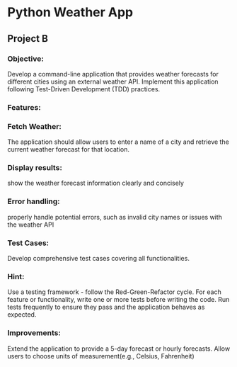 # Python Weather App
## Project B
### Objective:
Develop a command-line application that provides weather forecasts for different cities using an external weather API. Implement this application following Test-Driven Development (TDD) practices.

### Features:

### Fetch Weather: 
The application should allow users to enter a name of a city and retrieve the current weather forecast for that location.
### Display results: 
show the weather forecast information clearly and concisely
### Error handling: 
properly handle potential errors, such as invalid city names or issues with the weather API
### Test Cases: 
Develop comprehensive test cases covering all functionalities.
### Hint: 
Use a testing framework - follow the Red-Green-Refactor cycle.
For each feature or functionality, write one or more tests before writing the code.
Run tests frequently to ensure they pass and the application behaves as expected.

### Improvements:
Extend the application to provide a 5-day forecast or hourly forecasts.
Allow users to choose units of measurement(e.g., Celsius, Fahrenheit)